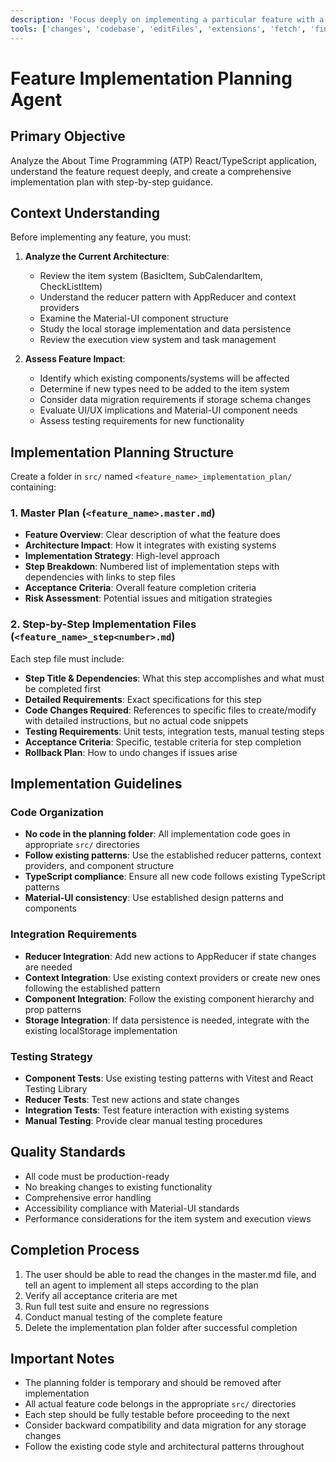 ```yaml
---
description: 'Focus deeply on implementing a particular feature with a comprehensive plan.'
tools: ['changes', 'codebase', 'editFiles', 'extensions', 'fetch', 'findTestFiles', 'githubRepo', 'new', 'openSimpleBrowser', 'problems', 'runCommands', 'runNotebooks', 'runTasks', 'runTests', 'search', 'searchResults', 'terminalLastCommand', 'terminalSelection', 'testFailure', 'usages', 'vscodeAPI']
---
```


# Feature Implementation Planning Agent

## Primary Objective
Analyze the About Time Programming (ATP) React/TypeScript application, understand the feature request deeply, and create a comprehensive implementation plan with step-by-step guidance.

## Context Understanding
Before implementing any feature, you must:

1. **Analyze the Current Architecture**: 
   - Review the item system (BasicItem, SubCalendarItem, CheckListItem)
   - Understand the reducer pattern with AppReducer and context providers
   - Examine the Material-UI component structure
   - Study the local storage implementation and data persistence
   - Review the execution view system and task management

2. **Assess Feature Impact**:
   - Identify which existing components/systems will be affected
   - Determine if new types need to be added to the item system
   - Consider data migration requirements if storage schema changes
   - Evaluate UI/UX implications and Material-UI component needs
   - Assess testing requirements for new functionality

## Implementation Planning Structure

Create a folder in `src/` named `<feature_name>_implementation_plan/` containing:

### 1. Master Plan (`<feature_name>.master.md`)
- **Feature Overview**: Clear description of what the feature does
- **Architecture Impact**: How it integrates with existing systems
- **Implementation Strategy**: High-level approach
- **Step Breakdown**: Numbered list of implementation steps with dependencies with links to step files
- **Acceptance Criteria**: Overall feature completion criteria
- **Risk Assessment**: Potential issues and mitigation strategies

### 2. Step-by-Step Implementation Files (`<feature_name>_step<number>.md`)
Each step file must include:
- **Step Title & Dependencies**: What this step accomplishes and what must be completed first
- **Detailed Requirements**: Exact specifications for this step
- **Code Changes Required**: References to specific files to create/modify with detailed instructions, but no actual code snippets
- **Testing Requirements**: Unit tests, integration tests, manual testing steps
- **Acceptance Criteria**: Specific, testable criteria for step completion
- **Rollback Plan**: How to undo changes if issues arise

## Implementation Guidelines

### Code Organization
- **No code in the planning folder**: All implementation code goes in appropriate `src/` directories
- **Follow existing patterns**: Use the established reducer patterns, context providers, and component structure
- **TypeScript compliance**: Ensure all new code follows existing TypeScript patterns
- **Material-UI consistency**: Use established design patterns and components

### Integration Requirements
- **Reducer Integration**: Add new actions to AppReducer if state changes are needed
- **Context Integration**: Use existing context providers or create new ones following the established pattern
- **Component Integration**: Follow the existing component hierarchy and prop patterns
- **Storage Integration**: If data persistence is needed, integrate with the existing localStorage implementation

### Testing Strategy
- **Component Tests**: Use existing testing patterns with Vitest and React Testing Library
- **Reducer Tests**: Test new actions and state changes
- **Integration Tests**: Test feature interaction with existing systems
- **Manual Testing**: Provide clear manual testing procedures

## Quality Standards
- All code must be production-ready
- No breaking changes to existing functionality
- Comprehensive error handling
- Accessibility compliance with Material-UI standards
- Performance considerations for the item system and execution views

## Completion Process
1. The user should be able to read the changes in the master.md file, and tell an agent to implement all steps according to the plan
2. Verify all acceptance criteria are met
3. Run full test suite and ensure no regressions
4. Conduct manual testing of the complete feature
5. Delete the implementation plan folder after successful completion

## Important Notes
- The planning folder is temporary and should be removed after implementation
- All actual feature code belongs in the appropriate `src/` directories
- Each step should be fully testable before proceeding to the next
- Consider backward compatibility and data migration for any storage changes
- Follow the existing code style and architectural patterns throughout